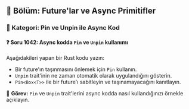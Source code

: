 ## 📘 Bölüm: Future'lar ve Async Primitifler
### 🔹 Kategori: Pin ve Unpin ile Async Kod
#### ❓ Soru 1042: Async kodda `Pin` ve `Unpin` kullanımı

Aşağıdakileri yapan bir Rust kodu yazın:

- Bir future'ın taşınmasını önlemek için `Pin` kullanın.
- `Unpin` trait'inin ne zaman otomatik olarak uygulandığını gösterin.
- `Pin<Box<T>>` ile bir future'ı sabitleyin ve taşınamayacağını kanıtlayın.

🔧 **Görev:** `Pin` ve `Unpin` trait'lerini async kodda nasıl kullandığınızı örnekle açıklayın.

